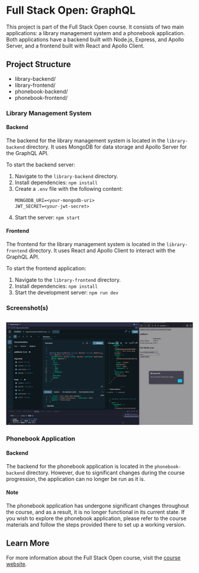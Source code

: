 # Full Stack Open: GraphQL

This project is part of the Full Stack Open course. It consists of two main applications: a library management system and a phonebook application. Both applications have a backend built with Node.js, Express, and Apollo Server, and a frontend built with React and Apollo Client.

## Project Structure
- library-backend/  
- library-frontend/  
- phonebook-backend/  
- phonebook-frontend/  

### Library Management System

#### Backend

The backend for the library management system is located in the `library-backend` directory. It uses MongoDB for data storage and Apollo Server for the GraphQL API.

To start the backend server:

1. Navigate to the `library-backend` directory.
2. Install dependencies: `npm install`
3. Create a `.env` file with the following content:  
    ```
    MONGODB_URI=<your-mongodb-uri>  
    JWT_SECRET=<your-jwt-secret>
4. Start the server: `npm start`

#### Frontend

The frontend for the library management system is located in the `library-frontend` directory. It uses React and Apollo Client to interact with the GraphQL API.

To start the frontend application:

1. Navigate to the `library-frontend` directory.
2. Install dependencies: `npm install`
3. Start the development server: `npm run dev`

### Screenshot(s)

![Part 8_1](part8_1.png)
---

### Phonebook Application

#### Backend

The backend for the phonebook application is located in the `phonebook-backend` directory. However, due to significant changes during the course progression, the application can no longer be run as it is.

#### Note
The phonebook application has undergone significant changes throughout the course, and as a result, it is no longer functional in its current state. If you wish to explore the phonebook application, please refer to the course materials and follow the steps provided there to set up a working version.

## Learn More

For more information about the Full Stack Open course, visit the [course website](https://fullstackopen.com/en/part8/graph_ql_server).